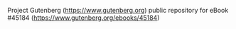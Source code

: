 Project Gutenberg (https://www.gutenberg.org) public repository for eBook #45184 (https://www.gutenberg.org/ebooks/45184)
